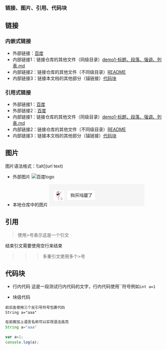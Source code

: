### 链接、图片、引用、代码块

## 链接
### 内嵌式链接
- 外部链接：[百度](http://www.baidu.com)  
- 内部链接1：链接仓库的其他文件（同级目录）[demo1-标题、段落、强调、列表.md](demo1-标题、段落、强调、列表.md)  
- 内部链接2：链接仓库的其他文件（不同级目录）[README](这是一个文件夹/README.md)
- 内部链接3：链接本文档的其他部分（锚链接）[代码块](demo2-链接、图片、引用、代码块.md#代码块)

### 引用式链接
- 外部链接1：[百度]  
- 外部链接2：[百度][baidu]
- 内部链接1：链接仓库的其他文件（同级目录）[demo1-标题、段落、强调、列表.md] 
- 内部链接2：链接仓库的其他文件（不同级目录）[README]
- 内部链接3：链接本文档的其他部分（锚链接）[代码块]


## 图片
图片语法格式：![alt](url text)

- 外部图片
![百度logo](https://www.baidu.com/img/bd_logo1.png "百度图片")

- 本地仓库中的图片
![仓库中的图片](images/pic.png)


## 引用
> 使用>号表示这是一个引文


结束引文需要使用空行来结束

>>> 多重引文使用多个>号


## 代码块
- 行内代码
这是一段测试行内代码的文字，行内代码使用``符号例如`int a=1` 

- 块级代码
```
前后各使用三个反引号符号包裹代码
String a="aaa"
```
```java
在前面加上语言名称可以实现语法高亮
String a="aaa"
```
```javascript
var a=1;
console.log(a);
```
<!--- 下面是本文用到的链接 --->
[百度]:http://www.baidu.com
[baidu]:http://www.baidu.com
[demo1-标题、段落、强调、列表.md]:demo1-标题、段落、强调、列表.md
[README]:这是一个文件夹/README.md
[代码块]:demo2-链接、图片、引用、代码块.md#代码块
